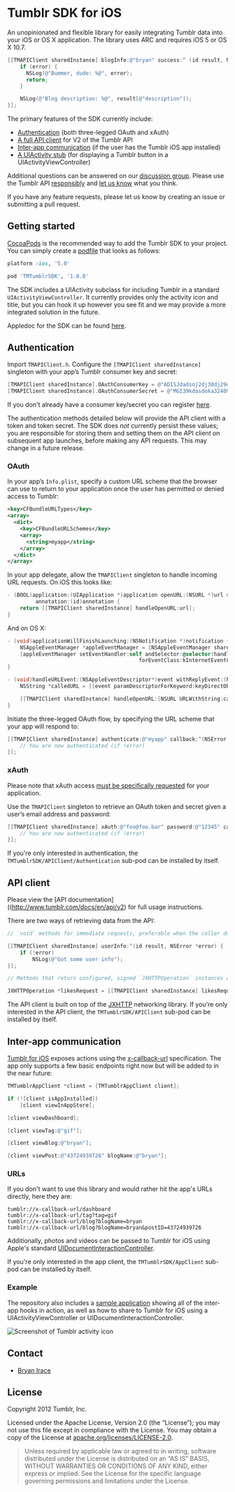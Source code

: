 # Tumblr SDK for iOS

An unopinionated and flexible library for easily integrating Tumblr data into
your iOS or OS X application. The library uses ARC and requires iOS 5 or
OS X 10.7.

``` objectivec
[[TMAPIClient sharedInstance] blogInfo:@"bryan" success:^ (id result, NSError *error) {
    if (error) {
      NSLog(@"Bummer, dude: %@", error);
      return;
    }

    NSLog(@"Blog description: %@", result[@"description"]);
}];
```

The primary features of the SDK currently include:

* [Authentication](#authentication) (both three-legged OAuth and xAuth)
* [A full API client](#api-client) for V2 of the Tumblr API
* [Inter-app communication](#inter-app-communication) (if the user has the Tumblr iOS app installed)
* [A UIActivity stub](https://github.com/tumblr/TMTumblrSDK/blob/master/TMTumblrSDK/Activity/TMTumblrActivity.h) (for displaying a Tumblr button in a UIActivityViewController)

Additional questions can be answered on
our [discussion group](https://groups.google.com/group/tumblr-api/).
Please use the Tumblr API [responsibly](http://www.tumblr.com/docs/en/api_agreement)
and [let us know](mailto:api@tumblr.com) what you think.

If you have any feature requests, please let us know by creating an issue or
submitting a pull request.

## Getting started

[CocoaPods](http://cocoapods.org) is the recommended way to add the Tumblr
SDK to your project. You can simply create a
[podfile](https://github.com/CocoaPods/CocoaPods/wiki/A-Podfile)
that looks as follows:

``` ruby
platform :ios, '5.0'

pod 'TMTumblrSDK', '1.0.0'
```

The SDK includes a UIActivity subclass for including Tumblr in a standard
`UIActivityViewController`. It currently provides only the activity icon and
title, but you can hook it up however you see fit and we may provide a more
integrated solution in the future.

Appledoc for the SDK can be found [here](http://tumblr.github.com/TMTumblrSDK/docs/html/).

## Authentication

Import `TMAPIClient.h`. Configure the `[TMAPIClient sharedInstance]` singleton
with your app’s Tumblr consumer key and secret:

``` objectivec
[TMAPIClient sharedInstance].OAuthConsumerKey = @"ADISJdadsoj2dj38dj29dj38jd9238jdk92djasdjASDaoijsd";
[TMAPIClient sharedInstance].OAuthConsumerSecret = @"MGI39kdasdoka3240989ASFjoiajsfomdasd39129ASDAPDOJa";
```

If you don't already have a consumer key/secret you can
register [here](http://www.tumblr.com/oauth/apps).

The authentication methods detailed below will provide the API client with a token and token secret. The
SDK does *not* currently persist these values; you are responsible for storing them and setting them on
the API client on subsequent app launches, before making any API requests. This may change in a future
release.

### OAuth
In your app’s `Info.plist`, specify a custom URL scheme that the browser can
use to return to your application once the user has permitted or denied
access to Tumblr:

``` xml
<key>CFBundleURLTypes</key>
<array>
  <dict>
    <key>CFBundleURLSchemes</key>
    <array>
      <string>myapp</string>
    </array>
  </dict>
</array>
```

In your app delegate, allow the `TMAPIClient` singleton to handle incoming URL
requests. On iOS this looks like:

``` objectivec
- (BOOL)application:(UIApplication *)application openURL:(NSURL *)url sourceApplication:(NSString *)sourceApplication
         annotation:(id)annotation {
    return [[TMAPIClient sharedInstance] handleOpenURL:url];
}
```

And on OS X:

``` objectivec
- (void)applicationWillFinishLaunching:(NSNotification *)notification {
    NSAppleEventManager *appleEventManager = [NSAppleEventManager sharedAppleEventManager];
    [appleEventManager setEventHandler:self andSelector:@selector(handleURLEvent:withReplyEvent:)
                                          forEventClass:kInternetEventClass andEventID:kAEGetURL];
}

- (void)handleURLEvent:(NSAppleEventDescriptor*)event withReplyEvent:(NSAppleEventDescriptor*)replyEvent {
    NSString *calledURL = [[event paramDescriptorForKeyword:keyDirectObject] stringValue];

    [[TMAPIClient sharedInstance] handleOpenURL:[NSURL URLWithString:calledURL]];
}
```

Initiate the three-legged OAuth flow, by specifying the URL scheme that your
app will respond to:

``` objectivec
[[TMAPIClient sharedInstance] authenticate:@"myapp" callback:^(NSError *error) {
    // You are now authenticated (if !error)
}];
```

### xAuth

Please note that xAuth access
[must be specifically requested](http://www.tumblr.com/oauth/apps)
for your application.

Use the `TMAPIClient` singleton to retrieve an OAuth token and secret given a
user’s email address and password:

``` objectivec
[[TMAPIClient sharedInstance] xAuth:@"foo@foo.bar" password:@"12345" callback:^(NSError *error) {
    // You are now authenticated (if !error)
}];
```

If you're only interested in authentication, the
`TMTumblrSDK/APIClient/Authentication` sub-pod can be installed by itself.

## API client

Please view the [API documentation]((http://www.tumblr.com/docs/en/api/v2) for
full usage instructions.

There are two ways of retrieving data from the API:

``` objectivec
// `void` methods for immediate requests, preferable when the caller does not need a reference to an actual request object:

[[TMAPIClient sharedInstance] userInfo:^(id result, NSError *error) {
    if (!error)
        NSLog(@"Got some user info");
}];

// Methods that return configured, signed `JXHTTPOperation` instances and require the client to explicitly send the request separately.

JXHTTPOperation *likesRequest = [[TMAPIClient sharedInstance] likesRequest:@"bryan" parameters:nil];
```

The API client is built on top of the
[JXHTTP](https://github.com/jstn/JXHTTP) networking library. If you're only
interested in the API client, the `TMTumblrSDK/APIClient` sub-pod can be
installed by itself.

## Inter-app communication

[Tumblr for iOS](https://itunes.apple.com/us/app/tumblr/id305343404?mt=8)
exposes actions using the [x-callback-url](http://x-callback-url.com/)
specification. The app only supports a few basic endpoints right now but will
be added to in the near future:

``` objectivec
TMTumblrAppClient *client = [TMTumblrAppClient client];

if (![client isAppInstalled])
    [client viewInAppStore];

[client viewDashboard];

[client viewTag:@"gif"];

[client viewBlog:@"bryan"];

[client viewPost:@"43724939726" blogName:@"bryan"];
```

### URLs

If you don't want to use this library and would rather hit the app's URLs
directly, here they are:

```
tumblr://x-callback-url/dashboard
tumblr://x-callback-url/tag?tag=gif
tumblr://x-callback-url/blog?blogName=bryan
tumblr://x-callback-url/blog?blogName=bryan&postID=43724939726
```

Additionally, photos and videos can be passed to Tumblr for iOS using Apple's
standard [UIDocumentInteractionController](http://developer.apple.com/library/ios/#documentation/UIKit/Reference/UIDocumentInteractionController_class/Reference/Reference.html).

If you're only interested in the app client,
the `TMTumblrSDK/AppClient` sub-pod can be installed by itself.

### Example

The repository also includes a [sample application](https://github.com/tumblr/TMTumblrSDK/tree/master/Examples/AppClientExample)
showing all of the inter-app hooks in action, as well as how to share to Tumblr
for iOS using a UIActivityViewController or UIDocumentInteractionController.

![Screenshot of Tumblr activity icon](https://raw.github.com/tumblr/TMTumblrSDK/master/Examples/AppClientExample/screenshot.png?login=irace&token=09357ae38144aa48767c7b2219f23265)

## Contact

* [Bryan Irace](http://github.com/irace)

## License

Copyright 2012 Tumblr, Inc.

Licensed under the Apache License, Version 2.0 (the “License”); you may not use
this file except in compliance with the License. You may obtain a copy of the
License at [apache.org/licenses/LICENSE-2.0](http://www.apache.org/licenses/LICENSE-2.0).

> Unless required by applicable law or agreed to in writing, software
> distributed under the License is distributed on an “AS IS” BASIS, WITHOUT
> WARRANTIES OR CONDITIONS OF ANY KIND, either express or implied. See the
> License for the specific language governing permissions and limitations under
> the License.
